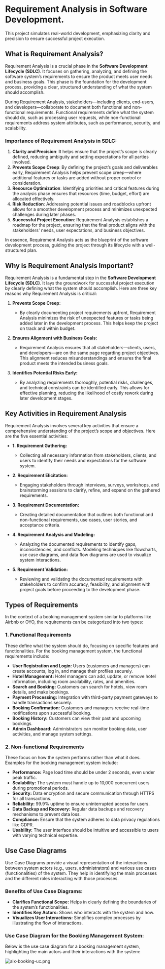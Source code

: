 # Requirement Analysis in Software Development.
This project simulates real-world development, emphasizing clarity and precision to ensure successful project execution.


## What is Requirement Analysis?

Requirement Analysis is a crucial phase in the **Software Development Lifecycle (SDLC)**. It focuses on gathering, analyzing, and defining the software system’s requirements to ensure the product meets user needs and business goals. This phase is the foundation for the development process, providing a clear, structured understanding of what the system should accomplish.

During Requirement Analysis, stakeholders—including clients, end-users, and developers—collaborate to document both functional and non-functional requirements. Functional requirements define what the system should do, such as processing user requests, while non-functional requirements address system attributes, such as performance, security, and scalability.

### Importance of Requirement Analysis in SDLC:

1. **Clarity and Precision**: It helps ensure that the project’s scope is clearly defined, reducing ambiguity and setting expectations for all parties involved.
2. **Prevents Scope Creep**: By defining the project’s goals and deliverables early, Requirement Analysis helps prevent scope creep—where additional features or tasks are added without proper control or consideration.
3. **Resource Optimization**: Identifying priorities and critical features during the analysis phase ensures that resources (time, budget, effort) are allocated effectively.
4. **Risk Reduction**: Addressing potential issues and roadblocks upfront allows for a smoother development process and minimizes unexpected challenges during later phases.
5. **Successful Project Execution**: Requirement Analysis establishes a roadmap for the project, ensuring that the final product aligns with the stakeholders' needs, user expectations, and business objectives.

In essence, Requirement Analysis acts as the blueprint of the software development process, guiding the project through its lifecycle with a well-structured plan.

## Why is Requirement Analysis Important?

Requirement Analysis is a fundamental step in the **Software Development Lifecycle (SDLC)**. It lays the groundwork for successful project execution by clearly defining what the system should accomplish. Here are three key reasons why Requirement Analysis is critical:

1. **Prevents Scope Creep:**
   - By clearly documenting project requirements upfront, Requirement Analysis minimizes the risk of unexpected features or tasks being added later in the development process. This helps keep the project on track and within budget.

2. **Ensures Alignment with Business Goals:**
   - Requirement Analysis ensures that all stakeholders—clients, users, and developers—are on the same page regarding project objectives. This alignment reduces misunderstandings and ensures the final product meets the intended business goals.

3. **Identifies Potential Risks Early:**
   - By analyzing requirements thoroughly, potential risks, challenges, and technical constraints can be identified early. This allows for effective planning, reducing the likelihood of costly rework during later development stages.

## Key Activities in Requirement Analysis

Requirement Analysis involves several key activities that ensure a comprehensive understanding of the project’s scope and objectives. Here are the five essential activities:

- **1. Requirement Gathering:**  
  - Collecting all necessary information from stakeholders, clients, and users to identify their needs and expectations for the software system.

- **2. Requirement Elicitation:**  
  - Engaging stakeholders through interviews, surveys, workshops, and brainstorming sessions to clarify, refine, and expand on the gathered requirements.

- **3. Requirement Documentation:**  
  - Creating detailed documentation that outlines both functional and non-functional requirements, use cases, user stories, and acceptance criteria.

- **4. Requirement Analysis and Modeling:**  
  - Analyzing the documented requirements to identify gaps, inconsistencies, and conflicts. Modeling techniques like flowcharts, use case diagrams, and data flow diagrams are used to visualize system interactions.

- **5. Requirement Validation:**  
  - Reviewing and validating the documented requirements with stakeholders to confirm accuracy, feasibility, and alignment with project goals before proceeding to the development phase.


## Types of Requirements  

In the context of a booking management system similar to platforms like Airbnb or OYO, the requirements can be categorized into two types:  

### 1. Functional Requirements  
These define what the system should do, focusing on specific features and functionalities. For the booking management system, the functional requirements include:  

- **User Registration and Login:** Users (customers and managers) can create accounts, log in, and manage their profiles securely.  
- **Hotel Management:** Hotel managers can add, update, or remove hotel information, including room availability, rates, and amenities.  
- **Search and Booking:** Customers can search for hotels, view room details, and make bookings.  
- **Payment Processing:** Integration with third-party payment gateways to handle transactions securely.  
- **Booking Confirmation:** Customers and managers receive real-time notifications upon successful booking.  
- **Booking History:** Customers can view their past and upcoming bookings.  
- **Admin Dashboard:** Administrators can monitor booking data, user activities, and manage system settings.  

### 2. Non-functional Requirements  
These focus on how the system performs rather than what it does. Examples for the booking management system include:  

- **Performance:** Page load time should be under 2 seconds, even under peak traffic.  
- **Scalability:** The system must handle up to 10,000 concurrent users during promotional periods.  
- **Security:** Data encryption and secure communication through HTTPS for all transactions.  
- **Reliability:** 99.9% uptime to ensure uninterrupted access for users.  
- **Data Backup and Recovery:** Regular data backups and recovery mechanisms to prevent data loss.  
- **Compliance:** Ensure that the system adheres to data privacy regulations like GDPR.  
- **Usability:** The user interface should be intuitive and accessible to users with varying technical expertise.  

## Use Case Diagrams  

Use Case Diagrams provide a visual representation of the interactions between system actors (e.g., users, administrators) and various use cases (functionalities) of the system. They help in identifying the main processes and the different roles interacting with those processes.  

### Benefits of Use Case Diagrams:
- **Clarifies Functional Scope:** Helps in clearly defining the boundaries of the system’s functionalities.
- **Identifies Key Actors:** Shows who interacts with the system and how.
- **Visualizes User Interactions:** Simplifies complex processes by illustrating the flow of interactions.

### Use Case Diagram for the Booking Management System:

Below is the use case diagram for a booking management system, highlighting the main actors and their interactions with the system:  

![alx-booking-uc.png](https://github.com/user-attachments/assets/e7e2c8ac-9b74-4deb-adad-225e841eb572)

